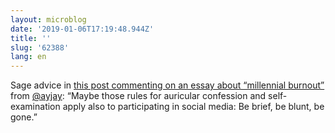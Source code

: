 ```yaml
---
layout: microblog
date: '2019-01-06T17:19:48.944Z'
title: ''
slug: '62388'
lang: en
---
```

Sage advice in [this post commenting on an essay about “millennial burnout”](https://blog.ayjay.org/scruples/) from [@ayjay](https://micro.blog/ayjay): “Maybe those rules for auricular confession and self-examination apply also to participating in social media: Be brief, be blunt, be gone.”
